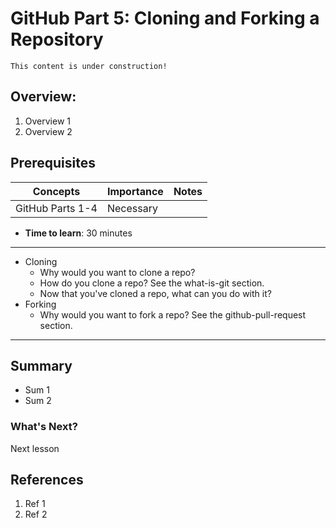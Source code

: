 # GitHub Part 5: Cloning and Forking a Repository

```{note}
This content is under construction!
```
## Overview:

1. Overview 1
1. Overview 2

## Prerequisites

| Concepts | Importance | Notes |
| --- | --- | --- |
| GitHub Parts 1-4  |Necessary | |

* **Time to learn**: 30 minutes
***

- Cloning
  - Why would you want to clone a repo?
  - How do you clone a repo? See the what-is-git section.
  - Now that you've cloned a repo, what can you do with it?
- Forking
  - Why would you want to fork a repo? See the github-pull-request section.
---
## Summary
* Sum 1
* Sum 2

### What's Next?
Next lesson

## References
1. Ref 1
1. Ref 2

